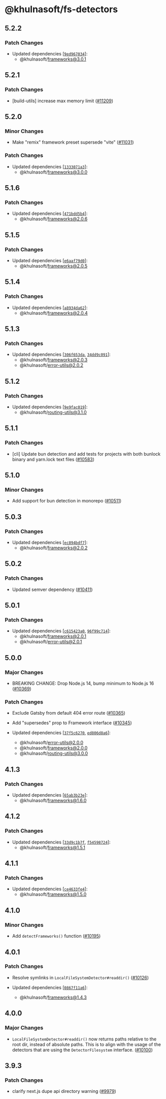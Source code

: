 # @khulnasoft/fs-detectors

## 5.2.2

### Patch Changes

- Updated dependencies [[`9ed967034`](https://github.com/khulnasoft/devship/commit/9ed967034d61b6a5b1e4bb32449c9193c50615c0)]:
  - @khulnasoft/frameworks@3.0.1

## 5.2.1

### Patch Changes

- [build-utils] increase max memory limit ([#11209](https://github.com/khulnasoft/devship/pull/11209))

## 5.2.0

### Minor Changes

- Make "remix" framework preset supersede "vite" ([#11031](https://github.com/khulnasoft/devship/pull/11031))

### Patch Changes

- Updated dependencies [[`1333071a3`](https://github.com/khulnasoft/devship/commit/1333071a3a2d324679327bfdd4e872f8fd3521c6)]:
  - @khulnasoft/frameworks@3.0.0

## 5.1.6

### Patch Changes

- Updated dependencies [[`471bdd5b4`](https://github.com/khulnasoft/devship/commit/471bdd5b4506f1410afd7bca6efae3bc696cd939)]:
  - @khulnasoft/frameworks@2.0.6

## 5.1.5

### Patch Changes

- Updated dependencies [[`e6aaf79d0`](https://github.com/khulnasoft/devship/commit/e6aaf79d04fafd032d9a28143b02d28766add415)]:
  - @khulnasoft/frameworks@2.0.5

## 5.1.4

### Patch Changes

- Updated dependencies [[`a8934da62`](https://github.com/khulnasoft/devship/commit/a8934da6232b66a98e9ce43ebf5342eac664d40d)]:
  - @khulnasoft/frameworks@2.0.4

## 5.1.3

### Patch Changes

- Updated dependencies [[`306f653da`](https://github.com/khulnasoft/devship/commit/306f653da9de96ddf583cce35603229aa55c4e53), [`34dd9c091`](https://github.com/khulnasoft/devship/commit/34dd9c0918585cf6d3b04bddd9158978b0b4192f)]:
  - @khulnasoft/frameworks@2.0.3
  - @khulnasoft/error-utils@2.0.2

## 5.1.2

### Patch Changes

- Updated dependencies [[`9e9fac019`](https://github.com/khulnasoft/devship/commit/9e9fac0191cb1428ac9e5479c3d5c8afd7b7d357)]:
  - @khulnasoft/routing-utils@3.1.0

## 5.1.1

### Patch Changes

- [cli] Update bun detection and add tests for projects with both bunlock binary and yarn.lock text files ([#10583](https://github.com/khulnasoft/devship/pull/10583))

## 5.1.0

### Minor Changes

- Add support for bun detection in monorepo ([#10511](https://github.com/khulnasoft/devship/pull/10511))

## 5.0.3

### Patch Changes

- Updated dependencies [[`ec894bdf7`](https://github.com/khulnasoft/devship/commit/ec894bdf7f167debded37183f11360756f577f14)]:
  - @khulnasoft/frameworks@2.0.2

## 5.0.2

### Patch Changes

- Updated semver dependency ([#10411](https://github.com/khulnasoft/devship/pull/10411))

## 5.0.1

### Patch Changes

- Updated dependencies [[`c615423a0`](https://github.com/khulnasoft/devship/commit/c615423a0b60ed64bf5e0e10bbc4ca997c31bd60), [`96f99c714`](https://github.com/khulnasoft/devship/commit/96f99c714715651b85eb7a03f58ecc9e1316d156)]:
  - @khulnasoft/frameworks@2.0.1
  - @khulnasoft/error-utils@2.0.1

## 5.0.0

### Major Changes

- BREAKING CHANGE: Drop Node.js 14, bump minimum to Node.js 16 ([#10369](https://github.com/khulnasoft/devship/pull/10369))

### Patch Changes

- Exclude Gatsby from default 404 error route ([#10365](https://github.com/khulnasoft/devship/pull/10365))

- Add "supersedes" prop to Framework interface ([#10345](https://github.com/khulnasoft/devship/pull/10345))

- Updated dependencies [[`37f5c6270`](https://github.com/khulnasoft/devship/commit/37f5c6270058336072ca733673ea72dd6c56bd6a), [`ed806d8a6`](https://github.com/khulnasoft/devship/commit/ed806d8a6b560b173ba80b24cbfafaa6f179d8b1)]:
  - @khulnasoft/error-utils@2.0.0
  - @khulnasoft/frameworks@2.0.0
  - @khulnasoft/routing-utils@3.0.0

## 4.1.3

### Patch Changes

- Updated dependencies [[`65ab3b23e`](https://github.com/khulnasoft/devship/commit/65ab3b23e9db008ecc13b425a7adcf5a6c1ef568)]:
  - @khulnasoft/frameworks@1.6.0

## 4.1.2

### Patch Changes

- Updated dependencies [[`33d9c1b7f`](https://github.com/khulnasoft/devship/commit/33d9c1b7f901b0ef6a28398942b6d447cfea882f), [`f54598724`](https://github.com/khulnasoft/devship/commit/f54598724c3cb7fc0761cf452f34d527fd5be16f)]:
  - @khulnasoft/frameworks@1.5.1

## 4.1.1

### Patch Changes

- Updated dependencies [[`ce4633fe4`](https://github.com/khulnasoft/devship/commit/ce4633fe4d00cb5c251cdabbfab08f39ec3f3b5f)]:
  - @khulnasoft/frameworks@1.5.0

## 4.1.0

### Minor Changes

- Add `detectFrameworks()` function ([#10195](https://github.com/khulnasoft/devship/pull/10195))

## 4.0.1

### Patch Changes

- Resolve symlinks in `LocalFileSystemDetector#readdir()` ([#10126](https://github.com/khulnasoft/devship/pull/10126))

- Updated dependencies [[`0867f11a6`](https://github.com/khulnasoft/devship/commit/0867f11a6a1086ef4f4701db2b98da8fcc299586)]:
  - @khulnasoft/frameworks@1.4.3

## 4.0.0

### Major Changes

- `LocalFileSystemDetector#readdir()` now returns paths relative to the root dir, instead of absolute paths. This is to align with the usage of the detectors that are using the `DetectorFilesystem` interface. ([#10100](https://github.com/khulnasoft/devship/pull/10100))

## 3.9.3

### Patch Changes

- clarify next.js dupe api directory warning ([#9979](https://github.com/khulnasoft/devship/pull/9979))
